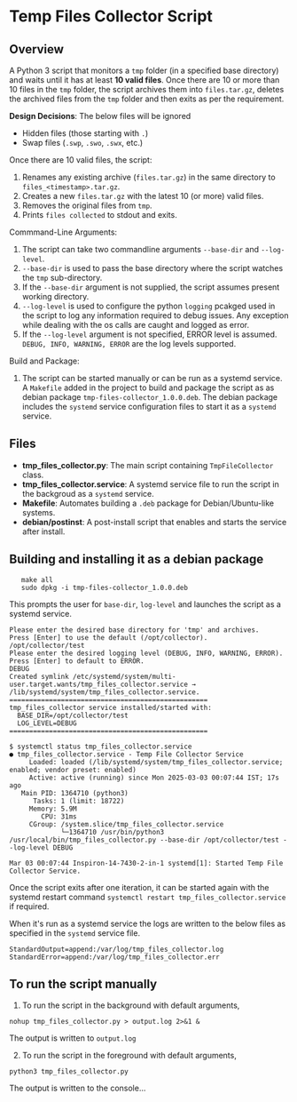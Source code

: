 # Temp Files Collector Script

## Overview
A Python 3 script that monitors a `tmp` folder (in a specified base directory)
and waits until it has at least **10 valid files**.  Once there are 10 or more than 10 files in the `tmp` folder, the script archives them into `files.tar.gz`, deletes the archived files from the `tmp` folder and then exits as per the requirement.

**Design Decisions**:
The below files will be ignored
- Hidden files (those starting with `.`)
- Swap files (`.swp`, `.swo`, `.swx`, etc.)

Once there are 10 valid files, the script:
1. Renames any existing archive (`files.tar.gz`) in the same directory to `files_<timestamp>.tar.gz`.
2. Creates a new `files.tar.gz` with the latest 10 (or more) valid files.
3. Removes the original files from `tmp`.
4. Prints `files collected` to stdout and exits.

Commmand-Line Arguments:
1. The script can take two commandline arguments `--base-dir` and `--log-level`.
2. `--base-dir` is used to pass the base directory where the script watches the `tmp` sub-directory.
3. If the `--base-dir` argument is not supplied, the script assumes present working directory.
4. `--log-level` is used to configure the python `logging` pcakged used in the script to log any information required to debug issues. Any exception while dealing with the os calls are caught and logged as error.
5. If the `--log-level` argument is not specified, ERROR level is assumed. `DEBUG, INFO, WARNING, ERROR` are the log levels supported.

Build and Package:
1. The script can be started manually or can be run as a systemd service. A `Makefile` added in the project to build and package the script as as debian package `tmp-files-collector_1.0.0.deb`. The debian package includes the `systemd` service configuration files to start it as a `systemd` service. 

## Files
- **tmp_files_collector.py**: The main script containing `TmpFileCollector` class.
- **tmp_files_collector.service**: A systemd service file to run the script in the backgroud as a `systemd` service.
- **Makefile**: Automates building a `.deb` package for Debian/Ubuntu-like systems.
- **debian/postinst**: A post-install script that enables and starts the service after install.

## Building and installing it as a debian package
```
   make all
   sudo dpkg -i tmp-files-collector_1.0.0.deb
```
This prompts the user for `base-dir`, `log-level` and launches the script as a systemd service.
```
Please enter the desired base directory for 'tmp' and archives.
Press [Enter] to use the default (/opt/collector).
/opt/collector/test
Please enter the desired logging level (DEBUG, INFO, WARNING, ERROR).
Press [Enter] to default to ERROR.
DEBUG
Created symlink /etc/systemd/system/multi-user.target.wants/tmp_files_collector.service → /lib/systemd/system/tmp_files_collector.service.
==================================================
tmp_files_collector service installed/started with:
  BASE_DIR=/opt/collector/test
  LOG_LEVEL=DEBUG
==================================================
``` 
```
$ systemctl status tmp_files_collector.service 
● tmp_files_collector.service - Temp File Collector Service
     Loaded: loaded (/lib/systemd/system/tmp_files_collector.service; enabled; vendor preset: enabled)
     Active: active (running) since Mon 2025-03-03 00:07:44 IST; 17s ago
   Main PID: 1364710 (python3)
      Tasks: 1 (limit: 18722)
     Memory: 5.9M
        CPU: 31ms
     CGroup: /system.slice/tmp_files_collector.service
             └─1364710 /usr/bin/python3 /usr/local/bin/tmp_files_collector.py --base-dir /opt/collector/test --log-level DEBUG

Mar 03 00:07:44 Inspiron-14-7430-2-in-1 systemd[1]: Started Temp File Collector Service.
```
Once the script exits after one iteration, it can be started again with the systemd restart command `systemctl restart tmp_files_collector.service` if required.

When it's run as a systemd service the logs are written to the below files as specified in the `systemd` service file.
```
StandardOutput=append:/var/log/tmp_files_collector.log
StandardError=append:/var/log/tmp_files_collector.err
```


## To run the script manually
1. To run the script in the background with default arguments,
```
nohup tmp_files_collector.py > output.log 2>&1 &
```
The output is written to `output.log`

2. To run the script in the foreground with default arguments,
```
python3 tmp_files_collector.py
```
The output is written to the console...


